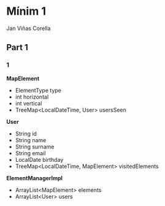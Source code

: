 # Mínim 1

Jan Viñas Corella

## Part 1

### 1

**MapElement** 
* ElementType type
* int horizontal
* int vertical
* TreeMap<LocalDateTime, User> usersSeen

**User**
* String id
* String name
* String surname
* String email
* LocalDate birthday
* TreeMap<LocalDateTime, MapElement> visitedElements

**ElementManagerImpl**
* ArrayList\<MapElement\> elements
* ArrayList\<User\> users